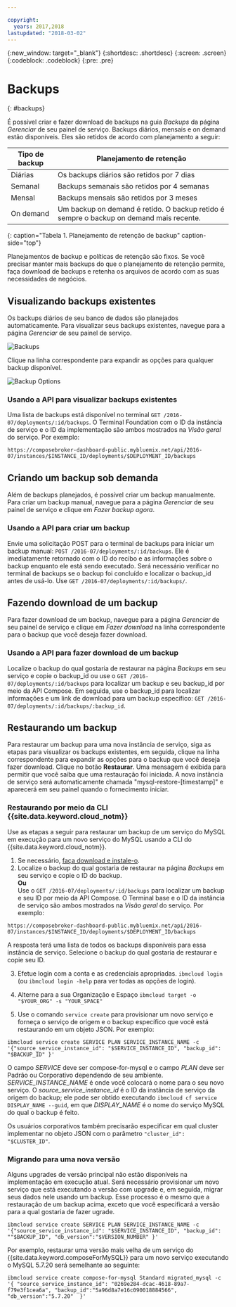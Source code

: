 ```yaml
---

copyright:
  years: 2017,2018
lastupdated: "2018-03-02"
---
```


{:new_window: target="_blank"}
{:shortdesc: .shortdesc}
{:screen: .screen}
{:codeblock: .codeblock}
{:pre: .pre}

# Backups
{: #backups}

É possível criar e fazer download de backups na guia _Backups_ da página _Gerenciar_ de seu painel de serviço. Backups diários, mensais e on demand estão disponíveis. Eles são retidos de acordo com planejamento a seguir:

Tipo de backup|Planejamento de retenção
----------|-----------
Diárias|Os backups diários são retidos por 7 dias
Semanal|Backups semanais são retidos por 4 semanas
Mensal|Backups mensais são retidos por 3 meses
On demand|Um backup on demand é retido. O backup retido é sempre o backup on demand mais recente.
{: caption="Tabela 1. Planejamento de retenção de backup" caption-side="top"}

Planejamentos de backup e políticas de retenção são fixos. Se você precisar manter mais backups do que o planejamento de retenção permite, faça download de backups e retenha os arquivos de acordo com as suas necessidades de negócios.

## Visualizando backups existentes

Os backups diários de seu banco de dados são planejados automaticamente. Para visualizar seus backups existentes, navegue para a página *Gerenciar* de seu painel de serviço. 

![Backups](./images/mysql-backups-show.png "A list of available backups")

Clique na linha correspondente para expandir as opções para qualquer backup disponível.

![Backup Options](./images/mysql-backups-options.png "Options for a backup.") 

### Usando a API para visualizar backups existentes

Uma lista de backups está disponível no terminal `GET /2016-07/deployments/:id/backups`. O Terminal Foundation com o ID da instância de serviço e o ID da implementação são ambos mostrados na _Visão geral_ do serviço. Por exemplo: 
``` 
https://composebroker-dashboard-public.mybluemix.net/api/2016-07/instances/$INSTANCE_ID/deployments/$DEPLOYMENT_ID/backups
```  

## Criando um backup sob demanda

Além de backups planejados, é possível criar um backup manualmente. Para criar um backup manual, navegue para a página *Gerenciar* de seu painel de serviço e clique em *Fazer backup agora*.

### Usando a API para criar um backup

Envie uma solicitação POST para o terminal de backups para iniciar um backup manual: `POST /2016-07/deployments/:id/backups`. Ele é imediatamente retornado com o ID do recibo e as informações sobre o backup enquanto ele está sendo executado. Será necessário verificar no terminal de backups se o backup foi concluído e localizar o backup_id antes de usá-lo. Use `GET /2016-07/deployments/:id/backups/`.

## Fazendo download de um backup

Para fazer download de um backup, navegue para a página *Gerenciar* de seu painel de serviço e clique em *Fazer download* na linha correspondente para o backup que você deseja fazer download.

### Usando a API para fazer download de um backup

Localize o backup do qual gostaria de restaurar na página _Backups_ em seu serviço e copie o backup_id ou use o `GET /2016-07/deployments/:id/backups` para localizar um backup e seu backup_id por meio da API Compose. Em seguida, use o backup_id para localizar informações e um link de download para um backup específico: `GET /2016-07/deployments/:id/backups/:backup_id`.

## Restaurando um backup

Para restaurar um backup para uma nova instância de serviço, siga as etapas para visualizar os backups existentes, em seguida, clique na linha correspondente para expandir as opções para o backup que você deseja fazer download. Clique no botão **Restaurar**. Uma mensagem é exibida para permitir que você saiba que uma restauração foi iniciada. A nova instância de serviço será automaticamente chamada "mysql-restore-[timestamp]" e aparecerá em seu painel quando o fornecimento iniciar.

### Restaurando por meio da CLI {{site.data.keyword.cloud_notm}}

Use as etapas a seguir para restaurar um backup de um serviço do MySQL em execução para um novo serviço do MySQL usando a CLI do {{site.data.keyword.cloud_notm}}. 
1. Se necessário, [faça download e instale-o](https://console.{DomainName}/docs/cli/index.html#overview). 
2. Localize o backup do qual gostaria de restaurar na página _Backups_ em seu serviço e copie o ID do backup.  
  **Ou**  
  Use o `GET /2016-07/deployments/:id/backups` para localizar um backup e seu ID por meio da API Compose. O Terminal base e o ID da instância de serviço são ambos mostrados na _Visão geral_ do serviço. Por exemplo: 
  ``` 
  https://composebroker-dashboard-public.mybluemix.net/api/2016-07/instances/$INSTANCE_ID/deployments/$DEPLOYMENT_ID/backups
  ```  
  A resposta terá uma lista de todos os backups disponíveis para essa instância de serviço. Selecione o backup do qual gostaria de restaurar e copie seu ID.

3. Efetue login com a conta e as credenciais apropriadas. `ibmcloud login` (ou `ibmcloud login -help` para ver todas as opções de login).

4. Alterne para a sua Organização e Espaço `ibmcloud target -o "$YOUR_ORG" -s "YOUR_SPACE"`

5. Use o comando `service create` para provisionar um novo serviço e forneça o serviço de origem e o backup específico que você está restaurando em um objeto JSON. Por exemplo:
``` 
ibmcloud service create SERVICE PLAN SERVICE_INSTANCE_NAME -c '{"source_service_instance_id": "$SERVICE_INSTANCE_ID", "backup_id": "$BACKUP_ID" }'
```
  O campo _SERVICE_ deve ser compose-for-mysql e o campo _PLAN_ deve ser Padrão ou Corporativo dependendo de seu ambiente. _SERVICE\_INSTANCE\_NAME_ é onde você colocará o nome para o seu novo serviço. O _source\_service\_instance\_id_ é o ID da instância de serviço da origem do backup; ele pode ser obtido executando `ibmcloud cf service DISPLAY_NAME --guid`, em que _DISPLAY\_NAME_ é o nome do serviço MySQL do qual o backup é feito. 
  
  Os usuários corporativos também precisarão especificar em qual cluster implementar no objeto JSON com o parâmetro `"cluster_id": "$CLUSTER_ID"`.
  
### Migrando para uma nova versão

Alguns upgrades de versão principal não estão disponíveis na implementação em execução atual. Será necessário provisionar um novo serviço que está executando a versão com upgrade e, em seguida, migrar seus dados nele usando um backup. Esse processo é o mesmo que a restauração de um backup acima, exceto que você especificará a versão para a qual gostaria de fazer ugrade.

``` 
ibmcloud service create SERVICE PLAN SERVICE_INSTANCE_NAME -c '{"source_service_instance_id": "$SERVICE_INSTANCE_ID", "backup_id": ""$BACKUP_ID", "db_version":"$VERSION_NUMBER" }'
```

Por exemplo, restaurar uma versão mais velha de um serviço do {{site.data.keyword.composeForMySQL}} para um novo serviço executando o MySQL 5.7.20 será semelhante ao seguinte:
```
ibmcloud service create compose-for-mysql Standard migrated_mysql -c '{ "source_service_instance_id": "0269e284-dcac-4618-89a7-f79e3f1cea6a", "backup_id":"5a96d8a7e16c090018884566", "db_version":"5.7.20"  }'
